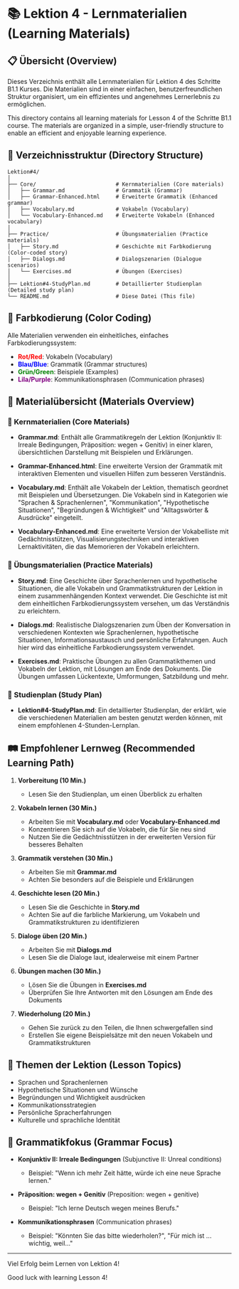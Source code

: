 # 📚 Lektion 4 - Lernmaterialien (Learning Materials)

## 📋 Übersicht (Overview)

Dieses Verzeichnis enthält alle Lernmaterialien für Lektion 4 des Schritte B1.1 Kurses. Die Materialien sind in einer einfachen, benutzerfreundlichen Struktur organisiert, um ein effizientes und angenehmes Lernerlebnis zu ermöglichen.

This directory contains all learning materials for Lesson 4 of the Schritte B1.1 course. The materials are organized in a simple, user-friendly structure to enable an efficient and enjoyable learning experience.

## 📁 Verzeichnisstruktur (Directory Structure)

```
Lektion#4/
│
├── Core/                         # Kernmaterialien (Core materials)
│   ├── Grammar.md                # Grammatik (Grammar)
│   ├── Grammar-Enhanced.html     # Erweiterte Grammatik (Enhanced grammar)
│   ├── Vocabulary.md             # Vokabeln (Vocabulary)
│   └── Vocabulary-Enhanced.md    # Erweiterte Vokabeln (Enhanced vocabulary)
│
├── Practice/                     # Übungsmaterialien (Practice materials)
│   ├── Story.md                  # Geschichte mit Farbkodierung (Color-coded story)
│   ├── Dialogs.md                # Dialogszenarien (Dialogue scenarios)
│   └── Exercises.md              # Übungen (Exercises)
│
├── Lektion#4-StudyPlan.md        # Detaillierter Studienplan (Detailed study plan)
└── README.md                     # Diese Datei (This file)
```

## 🎨 Farbkodierung (Color Coding)

Alle Materialien verwenden ein einheitliches, einfaches Farbkodierungssystem:

- <span style="color:red;">**Rot/Red**</span>: Vokabeln (Vocabulary)
- <span style="color:blue;">**Blau/Blue**</span>: Grammatik (Grammar structures)
- <span style="color:green;">**Grün/Green**</span>: Beispiele (Examples)
- <span style="color:purple;">**Lila/Purple**</span>: Kommunikationsphrasen (Communication phrases)

## 📑 Materialübersicht (Materials Overview)

### 📕 Kernmaterialien (Core Materials)

- **Grammar.md**: Enthält alle Grammatikregeln der Lektion (Konjunktiv II: Irreale Bedingungen, Präposition: wegen + Genitiv) in einer klaren, übersichtlichen Darstellung mit Beispielen und Erklärungen.

- **Grammar-Enhanced.html**: Eine erweiterte Version der Grammatik mit interaktiven Elementen und visuellen Hilfen zum besseren Verständnis.

- **Vocabulary.md**: Enthält alle Vokabeln der Lektion, thematisch geordnet mit Beispielen und Übersetzungen. Die Vokabeln sind in Kategorien wie "Sprachen & Sprachenlernen", "Kommunikation", "Hypothetische Situationen", "Begründungen & Wichtigkeit" und "Alltagswörter & Ausdrücke" eingeteilt.

- **Vocabulary-Enhanced.md**: Eine erweiterte Version der Vokabelliste mit Gedächtnisstützen, Visualisierungstechniken und interaktiven Lernaktivitäten, die das Memorieren der Vokabeln erleichtern.

### 📝 Übungsmaterialien (Practice Materials)

- **Story.md**: Eine Geschichte über Sprachenlernen und hypothetische Situationen, die alle Vokabeln und Grammatikstrukturen der Lektion in einem zusammenhängenden Kontext verwendet. Die Geschichte ist mit dem einheitlichen Farbkodierungssystem versehen, um das Verständnis zu erleichtern.

- **Dialogs.md**: Realistische Dialogszenarien zum Üben der Konversation in verschiedenen Kontexten wie Sprachenlernen, hypothetische Situationen, Informationsaustausch und persönliche Erfahrungen. Auch hier wird das einheitliche Farbkodierungssystem verwendet.

- **Exercises.md**: Praktische Übungen zu allen Grammatikthemen und Vokabeln der Lektion, mit Lösungen am Ende des Dokuments. Die Übungen umfassen Lückentexte, Umformungen, Satzbildung und mehr.

### 📅 Studienplan (Study Plan)

- **Lektion#4-StudyPlan.md**: Ein detaillierter Studienplan, der erklärt, wie die verschiedenen Materialien am besten genutzt werden können, mit einem empfohlenen 4-Stunden-Lernplan.

## 🛤️ Empfohlener Lernweg (Recommended Learning Path)

1. **Vorbereitung (10 Min.)**
   - Lesen Sie den Studienplan, um einen Überblick zu erhalten

2. **Vokabeln lernen (30 Min.)**
   - Arbeiten Sie mit **Vocabulary.md** oder **Vocabulary-Enhanced.md**
   - Konzentrieren Sie sich auf die Vokabeln, die für Sie neu sind
   - Nutzen Sie die Gedächtnisstützen in der erweiterten Version für besseres Behalten

3. **Grammatik verstehen (30 Min.)**
   - Arbeiten Sie mit **Grammar.md**
   - Achten Sie besonders auf die Beispiele und Erklärungen

4. **Geschichte lesen (20 Min.)**
   - Lesen Sie die Geschichte in **Story.md**
   - Achten Sie auf die farbliche Markierung, um Vokabeln und Grammatikstrukturen zu identifizieren

5. **Dialoge üben (20 Min.)**
   - Arbeiten Sie mit **Dialogs.md**
   - Lesen Sie die Dialoge laut, idealerweise mit einem Partner

6. **Übungen machen (30 Min.)**
   - Lösen Sie die Übungen in **Exercises.md**
   - Überprüfen Sie Ihre Antworten mit den Lösungen am Ende des Dokuments

7. **Wiederholung (20 Min.)**
   - Gehen Sie zurück zu den Teilen, die Ihnen schwergefallen sind
   - Erstellen Sie eigene Beispielsätze mit den neuen Vokabeln und Grammatikstrukturen

## 📌 Themen der Lektion (Lesson Topics)

- Sprachen und Sprachenlernen
- Hypothetische Situationen und Wünsche
- Begründungen und Wichtigkeit ausdrücken
- Kommunikationsstrategien
- Persönliche Spracherfahrungen
- Kulturelle und sprachliche Identität

## 🔄 Grammatikfokus (Grammar Focus)

- **Konjunktiv II: Irreale Bedingungen** (Subjunctive II: Unreal conditions)
  - Beispiel: "Wenn ich mehr Zeit hätte, würde ich eine neue Sprache lernen."

- **Präposition: wegen + Genitiv** (Preposition: wegen + genitive)
  - Beispiel: "Ich lerne Deutsch wegen meines Berufs."

- **Kommunikationsphrasen** (Communication phrases)
  - Beispiel: "Könnten Sie das bitte wiederholen?", "Für mich ist ... wichtig, weil..."

---

Viel Erfolg beim Lernen von Lektion 4!

Good luck with learning Lesson 4!
